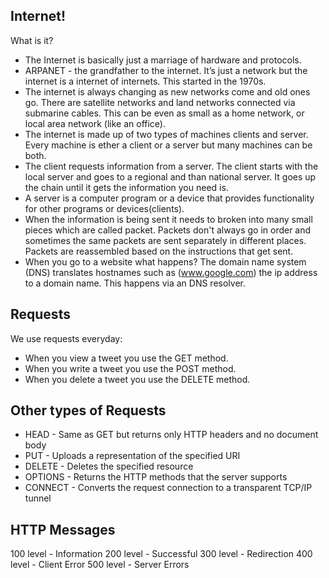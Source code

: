 ## Internet!
What is it?
- The Internet is basically just a marriage of hardware and protocols.
- ARPANET - the grandfather to the internet. It’s just a network but the internet is a internet of internets. This started in the 1970s.
- The internet is always changing as new networks come and old ones go. There are satellite networks and land networks connected via submarine cables. This can be even as small as a home network, or local area network (like an office).
- The internet is made up of two types of machines clients and server. Every machine is ether a client or a server but many machines can be both.
- The client requests information from a server. The client starts with the local server and goes to a regional and than national server. It goes up the chain until it gets the information you need is.
- A server is a computer program or a device that provides functionality for other programs or devices(clients).
- When the information is being sent it needs to broken into many small pieces which are called packet. Packets don't always go in order and sometimes the same packets are sent separately in different places. Packets are reassembled based on the instructions that get sent.
- When you go to a website what happens?
The domain name system (DNS) translates hostnames such as (www.google.com) the ip address to a domain name. This happens via an DNS resolver.

## Requests
We use requests everyday:
- When you view a tweet you use the GET method.
- When you write a tweet you use the POST method.
- When you delete a tweet you use the DELETE method.

## Other types of Requests
- HEAD - Same as GET but returns only HTTP headers and no document body
- PUT - Uploads a representation of the specified URI
- DELETE - Deletes the specified resource
- OPTIONS - Returns the HTTP methods that the server supports
- CONNECT - Converts the request connection to a transparent TCP/IP tunnel

## HTTP Messages
100 level - Information
200 level - Successful
300 level - Redirection
400 level - Client Error
500 level - Server Errors
